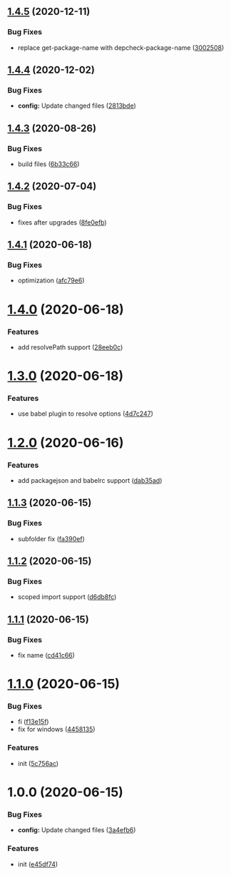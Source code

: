 ## [1.4.5](https://github.com/dword-design/eslint-plugin-import-alias/compare/v1.4.4...v1.4.5) (2020-12-11)


### Bug Fixes

* replace get-package-name with depcheck-package-name ([3002508](https://github.com/dword-design/eslint-plugin-import-alias/commit/3002508bbd8df3a7a78f99fc4fa519b669556f6b))

## [1.4.4](https://github.com/dword-design/eslint-plugin-import-alias/compare/v1.4.3...v1.4.4) (2020-12-02)


### Bug Fixes

* **config:** Update changed files ([2813bde](https://github.com/dword-design/eslint-plugin-import-alias/commit/2813bdedde114b09a1bc009d13fdfe2d57fd72af))

## [1.4.3](https://github.com/dword-design/eslint-plugin-import-alias/compare/v1.4.2...v1.4.3) (2020-08-26)


### Bug Fixes

* build files ([6b33c66](https://github.com/dword-design/eslint-plugin-import-alias/commit/6b33c66dd51d0367f573495d6f95cdef720f1dd9))

## [1.4.2](https://github.com/dword-design/eslint-plugin-import-alias/compare/v1.4.1...v1.4.2) (2020-07-04)


### Bug Fixes

* fixes after upgrades ([8fe0efb](https://github.com/dword-design/eslint-plugin-import-alias/commit/8fe0efb614f75fca7917ce36ba5f1b04ad23b251))

## [1.4.1](https://github.com/dword-design/eslint-plugin-import-alias/compare/v1.4.0...v1.4.1) (2020-06-18)


### Bug Fixes

* optimization ([afc79e6](https://github.com/dword-design/eslint-plugin-import-alias/commit/afc79e60d092d0522abc45efdfdc65ddefdc0b15))

# [1.4.0](https://github.com/dword-design/eslint-plugin-import-alias/compare/v1.3.0...v1.4.0) (2020-06-18)


### Features

* add resolvePath support ([28eeb0c](https://github.com/dword-design/eslint-plugin-import-alias/commit/28eeb0ccc5517f3ee915bc814e454570eb6dfc64))

# [1.3.0](https://github.com/dword-design/eslint-plugin-import-alias/compare/v1.2.0...v1.3.0) (2020-06-18)


### Features

* use babel plugin to resolve options ([4d7c247](https://github.com/dword-design/eslint-plugin-import-alias/commit/4d7c24728a96da68045096a3109c00737d62b11a))

# [1.2.0](https://github.com/dword-design/eslint-plugin-import-alias/compare/v1.1.3...v1.2.0) (2020-06-16)


### Features

* add packagejson and babelrc support ([dab35ad](https://github.com/dword-design/eslint-plugin-import-alias/commit/dab35ad9a555f69a77ebf329e0ffd3ea64eac5a9))

## [1.1.3](https://github.com/dword-design/eslint-plugin-import-alias/compare/v1.1.2...v1.1.3) (2020-06-15)


### Bug Fixes

* subfolder fix ([fa390ef](https://github.com/dword-design/eslint-plugin-import-alias/commit/fa390ef8bd234806b4deeac210dde3e2760f6f50))

## [1.1.2](https://github.com/dword-design/eslint-plugin-import-alias/compare/v1.1.1...v1.1.2) (2020-06-15)


### Bug Fixes

* scoped import support ([d6db8fc](https://github.com/dword-design/eslint-plugin-import-alias/commit/d6db8fc8042e891c22b41fde5599ce47bca664b2))

## [1.1.1](https://github.com/dword-design/eslint-plugin-import-alias/compare/v1.1.0...v1.1.1) (2020-06-15)


### Bug Fixes

* fix name ([cd41c66](https://github.com/dword-design/eslint-plugin-import-alias/commit/cd41c66b05e01c638c79912bfed5e14d25375c8f))

# [1.1.0](https://github.com/dword-design/eslint-plugin-import-alias/compare/v1.0.0...v1.1.0) (2020-06-15)


### Bug Fixes

* fi ([f13e15f](https://github.com/dword-design/eslint-plugin-import-alias/commit/f13e15fc489e7aaba12909245b884d997670d96d))
* fix for windows ([4458135](https://github.com/dword-design/eslint-plugin-import-alias/commit/44581350b85c8eed49903122564e3ede992a8c17))


### Features

* init ([5c756ac](https://github.com/dword-design/eslint-plugin-import-alias/commit/5c756acacbb534fc95d861069033268c1fae55e7))

# 1.0.0 (2020-06-15)


### Bug Fixes

* **config:** Update changed files ([3a4efb6](https://github.com/dword-design/eslint-plugin-import-alias/commit/3a4efb6167ab523aeee58dff5a9ecafdec642e13))


### Features

* init ([e45df74](https://github.com/dword-design/eslint-plugin-import-alias/commit/e45df74c5eea6a8af3c69181d4f9d7789d1d7f09))
